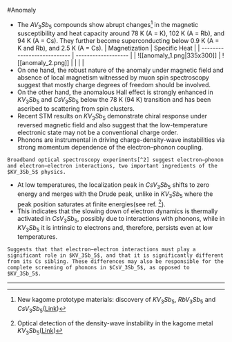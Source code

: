 
#Anomaly
- The $AV_3Sb_5$ compounds show abrupt changes[^1] in the magnetic susceptibility and heat capacity around 78 K (A = K), 102 K (A = Rb), and 94 K (A = Cs). They further become superconducting below 0.9 K (A = K and Rb), and 2.5 K (A = Cs). 
| Magnetization               | Specific Heat                    |
| --------------------------- | ------------------- |
| ![[anomaly_1.png\|335x300]] | ![[anomaly_2.png\]] |
|                             |                     |
- On one hand, the robust nature of the anomaly under magnetic field and absence of local magnetism witnessed by muon spin spectroscopy suggest that mostly charge degrees of freedom should be involved. 
- On the other hand, the anomalous Hall effect is strongly enhanced in $KV_3Sb_5$ and $CsV_3Sb_5$ below the 78 K (94 K) transition and has been ascribed to scattering from spin clusters. 
- Recent STM results on $KV_3Sb_5$ demonstrate chiral response under reversed magnetic field and also suggest that the low-temperature electronic state may not be a conventional charge order.
- Phonons are instrumental in driving charge-density-wave instabilities via strong momentum dependence of the electron–phonon coupling.
```ad-important
Broadband optical spectroscopy experiments[^2] suggest electron–phonon and electron–electron interactions, two important ingredients of the $KV_3Sb_5$ physics.
```
- At low temperatures, the localization peak in $CsV_3Sb_5$ shifts to zero energy and merges with the Drude peak, unlike in $KV_3Sb_5$ where the peak position saturates at finite energies(see ref. [^2]). 
- This indicates that the slowing down of electron dynamics is thermally activated in $CsV_3Sb_5$, possibly due to interactions with phonons, while in $KV_3Sb_5$ it is intrinsic to electrons and, therefore, persists even at low temperatures.
```ad-important
Suggests that that electron–electron interactions must play a significant role in $KV_3Sb_5$, and that it is significantly different from its Cs sibling. These differences may also be responsible for the complete screening of phonons in $CsV_3Sb_5$, as opposed to $KV_3Sb_5$.
```

---

[^1]: New kagome prototype materials: discovery of $KV_3Sb_5$, $RbV_3Sb_5$ and $CsV_3Sb_5$([Link](https://journals.aps.org/prmaterials/abstract/10.1103/PhysRevMaterials.3.094407))
[^2]: Optical detection of the density-wave instability in the kagome metal $KV_3Sb_5$([Link](https://www.nature.com/articles/s41535-021-00420-8))